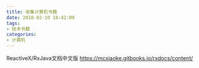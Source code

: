 ```yaml
---
title: 收集计算机书籍
date: 2018-02-10 18:42:09
tags: 
- 技术书籍
categories: 
- 计算机
---
```



ReactiveX/RxJava文档中文版   https://mcxiaoke.gitbooks.io/rxdocs/content/



